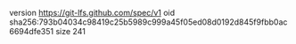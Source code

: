 version https://git-lfs.github.com/spec/v1
oid sha256:793b04034c98419c25b5989c999a45f05ed08d0192d845f9fbb0ac6694dfe351
size 241
